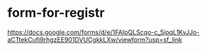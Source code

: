 # form-for-registr
https://docs.google.com/forms/d/e/1FAIpQLScqo-c_5ipqL1KvJJo-aCTtekCufi9rhgzEE901DVUCgkkLXw/viewform?usp=sf_link
